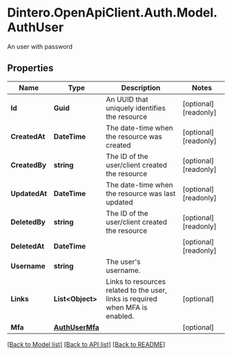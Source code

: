 # Dintero.OpenApiClient.Auth.Model.AuthUser
An user with password

## Properties

Name | Type | Description | Notes
------------ | ------------- | ------------- | -------------
**Id** | **Guid** | An UUID that uniquely identifies the resource  | [optional] [readonly] 
**CreatedAt** | **DateTime** | The date-time when the resource was created  | [optional] [readonly] 
**CreatedBy** | **string** | The ID of the user/client created the resource  | [optional] [readonly] 
**UpdatedAt** | **DateTime** | The date-time when the resource was last updated  | [optional] [readonly] 
**DeletedBy** | **string** | The ID of the user/client created the resource  | [optional] [readonly] 
**DeletedAt** | **DateTime** |  | [optional] [readonly] 
**Username** | **string** | The user&#39;s username. | 
**Links** | **List&lt;Object&gt;** | Links to resources related to the user, links is required when MFA is enabled.  | [optional] 
**Mfa** | [**AuthUserMfa**](AuthUserMfa.md) |  | [optional] 

[[Back to Model list]](../README.md#documentation-for-models) [[Back to API list]](../README.md#documentation-for-api-endpoints) [[Back to README]](../README.md)

